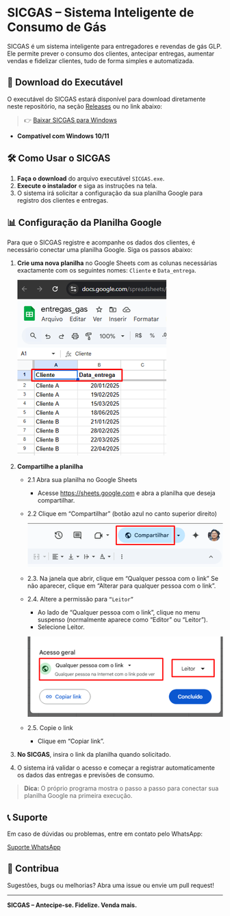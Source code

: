 # SICGAS – Sistema Inteligente de Consumo de Gás

SICGAS é um sistema inteligente para entregadores e revendas de gás GLP. Ele permite prever o consumo dos clientes, antecipar entregas, aumentar vendas e fidelizar clientes, tudo de forma simples e automatizada.

## 🚀 Download do Executável

O executável do SICGAS estará disponível para download diretamente neste repositório, na seção [Releases](../../releases) ou no link abaixo:

> 👉 [Baixar SICGAS para Windows](./SICGAS.exe)

- **Compatível com Windows 10/11**

## 🛠️ Como Usar o SICGAS

1. **Faça o download** do arquivo executável `SICGAS.exe`.
2. **Execute o instalador** e siga as instruções na tela.
3. O sistema irá solicitar a configuração da sua planilha Google para registro dos clientes e entregas.

## 📊 Configuração da Planilha Google

Para que o SICGAS registre e acompanhe os dados dos clientes, é necessário conectar uma planilha Google. Siga os passos abaixo:

1. **Crie uma nova planilha** no Google Sheets com as colunas necessárias exactamente com os seguintes nomes: `Cliente` e `Data_entrega`.

   ![alt text](./assets/doc/sheet.png)

2. **Compartilhe a planilha** 

   - 2.1 Abra sua planilha no Google Sheets
      - Acesse https://sheets.google.com e abra a planilha que deseja compartilhar.
   - 2.2 Clique em “Compartilhar” (botão azul no canto superior direito)

      ![alt text](./assets/doc/sheet_share.png)

   - 2.3. Na janela que abrir, clique em “Qualquer pessoa com o link”
Se não aparecer, clique em “Alterar para qualquer pessoa com o link”.
   - 2.4. Altere a permissão para `“Leitor”`
      - Ao lado de “Qualquer pessoa com o link”, clique no menu suspenso (normalmente aparece como “Editor” ou “Leitor”).
      - Selecione Leitor.

      ![alt text](./assets/doc/sheet_link.png)

   - 2.5. Copie o link
      - Clique em “Copiar link”.

3. **No SICGAS**, insira o link da planilha quando solicitado.

4. O sistema irá validar o acesso e começar a registrar automaticamente os dados das entregas e previsões de consumo.

> **Dica:** O próprio programa mostra o passo a passo para conectar sua planilha Google na primeira execução.

## 📞 Suporte

Em caso de dúvidas ou problemas, entre em contato pelo WhatsApp:

[Suporte WhatsApp](https://wa.me/5527988384017?text=Tenho%20d%C3%BAvidas%20sobre%20o%20SICGAS)

## 📢 Contribua

Sugestões, bugs ou melhorias? Abra uma issue ou envie um pull request!

---

**SICGAS – Antecipe-se. Fidelize. Venda mais.**
